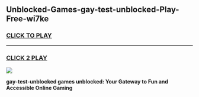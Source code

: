 
## Unblocked-Games-gay-test-unblocked-Play-Free-wi7ke
<h3>
<a href="https://premium76.site?title=gay-test-unblocked&ref=18A1">CLICK TO PLAY</a></h3>
<hr>

<h3>
<a href="https://premium76.site?title=gay-test-unblocked&ref=18A1">CLICK 2 PLAY</a>
  
</h3>

<a href="https://premium76.site?title=gay-test-unblocked&ref=18A1"><img src="https://clearcache.store/games.png"></a>


**gay-test-unblocked games unblocked: Your Gateway to Fun and Accessible Online Gaming**
